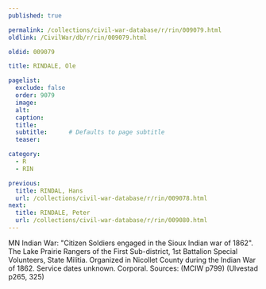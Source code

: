 ```yaml
---
published: true

permalink: /collections/civil-war-database/r/rin/009079.html
oldlink: /CivilWar/db/r/rin/009079.html

oldid: 009079

title: RINDALE, Ole

pagelist:
  exclude: false
  order: 9079
  image: 
  alt:
  caption:
  title:
  subtitle:      # Defaults to page subtitle
  teaser:

category: 
  - R 
  - RIN

previous:
  title: RINDAL, Hans
  url: /collections/civil-war-database/r/rin/009078.html  
next:
  title: RINDALE, Peter
  url: /collections/civil-war-database/r/rin/009080.html   
---
```

MN Indian War: &quot;Citizen Soldiers engaged in the Sioux Indian war of 1862&quot;. The Lake Prairie Rangers of the First Sub-district, 1st Battalion Special Volunteers, State Militia. Organized in Nicollet County during the Indian War of 1862. Service dates unknown. Corporal. Sources: (MCIW p799) (Ulvestad p265, 325)